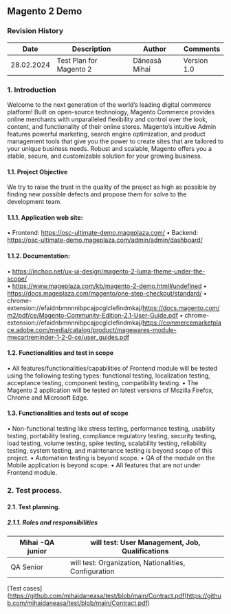 ## Magento 2 Demo
### Revision History
| Date       | Description              | Author         |Comments    |
| ---------- | ------------------------ | -------------- |------------|
| 28.02.2024 | Test Plan for Magento 2  | Dăneasă Mihai  |Version 1.0 |

### 1.	Introduction
Welcome to the next generation of the world’s leading digital commerce platform! Built on open-source technology, Magento Commerce provides online merchants with unparalleled flexibility and control over the look, content, and functionality of their online stores. Magento’s intuitive Admin features powerful marketing, search engine optimization, and product management tools that give you the power to create sites that are tailored to your unique business needs. Robust and scalable, Magento offers you a stable, secure, and customizable solution for your growing business.

#### 1.1.	Project Objective
We try to raise the trust in the quality of the project as high as possible by finding new possible defects and propose them for solve to the development team.
#### 1.1.1.	Application web site: 
•	Frontend: https://osc-ultimate-demo.mageplaza.com/ 
•	Backend: https://osc-ultimate-demo.mageplaza.com/admin/admin/dashboard/ 
#### 1.1.2.	Documentation: 
•	https://inchoo.net/ux-ui-design/magento-2-luma-theme-under-the-scope/  
•	https://www.mageplaza.com/kb/magento-2-demo.html#undefined 
•	https://docs.mageplaza.com/magento/one-step-checkout/standard/ 
•	chrome-extension://efaidnbmnnnibpcajpcglclefindmkaj/https://docs.magento.com/m2/pdf/ce/Magento-Community-Edition-2.1-User-Guide.pdf 
•	chrome-extension://efaidnbmnnnibpcajpcglclefindmkaj/https://commercemarketplace.adobe.com/media/catalog/product/magewares-module-mwcartreminder-1-2-0-ce/user_guides.pdf

#### 1.2.	Functionalities and test in scope
•	All features/functionalities/capabilities of Frontend module will be tested using the following testing types: functional testing, localization testing, acceptance testing, component testing, compatibility testing.
•	The Magento 2 application will be tested on latest versions of Mozilla Firefox, Chrome and Microsoft Edge. 

#### 1.3.	Functionalities and tests out of scope
•	Non-functional testing like stress testing, performance testing, usability testing, portability testing, compliance regulatory testing, security testing, load testing, volume testing, spike testing, scalability testing, reliability testing, system testing, and maintenance testing is beyond scope of this project.
•	Automation testing is beyond scope.
•	QA of the module on the Mobile application is beyond scope.
•	All features that are not under Frontend module.

### 2.	Test process.
#### 2.1.	Test planning.
##### 2.1.1.	Roles and responsibilities
| Mihai -QA junior      |will test: User Management, Job, Qualifications         |
|-----------------------|--------------------------------------------------------|
| QA Senior             | will test: Organization, Nationalities, Configuration  |


[Test cases] (https://github.com/mihaidaneasa/test/blob/main/Contract.pdf)https://github.com/mihaidaneasa/test/blob/main/Contract.pdf)




